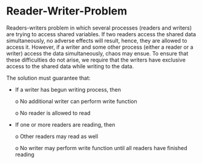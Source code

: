 # Reader-Writer-Problem

Readers-writers problem in which several processes (readers and writers) are trying to access shared variables. If two readers access the shared data simultaneously, no adverse effects will result, hence, they are allowed to access it. However, if a writer and some other process (either a reader or a writer) access the data simultaneously, chaos may ensue. To ensure that these difficulties do not arise, we require that the writers have exclusive access to the shared data while writing to the data.

The solution must guarantee that:

 - If a writer has begun writing process, then

      o No additional writer can perform write function 
 
      o No reader is allowed to read
  
  

- If one or more readers are reading, then 

     o Other readers may read as well 

     o No writer may perform write function until all readers have finished reading

